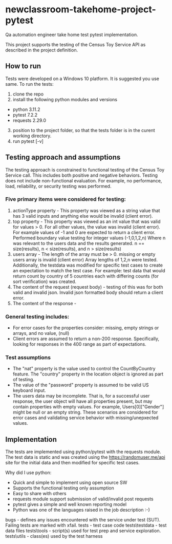 # newclassroom-takehome-project-pytest
 Qa automation engineer take home test pytest implementation.

 This project supports the testing of the Census Toy Service API as described in the project definition.

 ## How to run

Tests were developed on a Windows 10 platform.  It is suggested you use same. To run the tests:

1. clone the repo
2. install the following python modules and versions
- python 3.11.2
- pytest 7.2.2
- requests 2.29.0
3. position to the project folder, so that the tests folder is in the curent working directory.
4. run pytest [-v]

 ## Testing approach and assumptions

The testing approach is constrained to functional testing of the Census Toy Service call.   This includes both positive and negative behaviors.   Testing does not include non-functional evaluation.  For example, no performance, load, reliability, or security testing was performed.

### Five primary items were considered for testing:

1. actionType property - This property was viewed as a string value that has 3 valid inputs and anything else would be invalid (client error).  
2. top property - This property was viewed as an  int value that  was valid for values > 0.   For all other values, the value was invalid (client error). For example values of -1 and 0 are expected to return a client error.  Performed boundary value testing for integer values (-1,0,1,2,n) Where n was relevant to the users data and the results generated. n == size(results), n < size(results), and n > size(results)
3. users array - The length of the array must be > 0.   missing or empty users array is invalid (client error)  Array lengths of 1,2,n were tested.   Additionally, the testdata was modified for specific test cases to create an expectation to match the test case.   For example:  test data that would return count by country of 5 countries each with differing counts (for sort verification) was created.
4. The content of the request (request body) - testing of this was for both valid and invalid json.  Invalid json formatted body should return a client error.
5. The content of the response - 

### General testing includes:
- For error cases for the properties consider:  missing, empty strings or arrays, and no value, (null)
- Client errors are assumed to return a non-200 response.  Specifically, looking for responses in the 400 range as part of expectations.

###  Test assumptions

- The "nat" property is the value used to control the  CountByCountry feature.  The "country" property in the location object is ignored as part of testing.
- The value of the "password" property is assumed to be valid US keyboard input.
- The users data may be incomplete.  That is, for a successful user response, the user object will have all properties present, but may contain properties with empty values.  For example, Users[0]["Gender"] might be null or an empty string.  These scenarios are considered for error cases and validating service behavior with missing/unepxected values.

 ## Implementation

The tests are implemented using python/pytest with the requests module.   The test data is static and was created using the https://randomuser.me/api site for the initial data and then modified for specific test cases.

Why did I use python: 
- Quick and simple to implement using open source SW
- Supports the functional testing only assumption
- Easy to share with others
- requests module support submission of valid/invalid post requests
- pytest gives a simple and well known reporting model
- Python was one of the languages raised in the job description :-) 

bugs  - defines any issues encountered with the service under test (SUT).   Failing tests are marked with xfail.
tests - test case code
tests\testdata - test data files
tests\tools - script(s) used for test prep and service exploration.
tests\utils - class(es) used by the test harness

